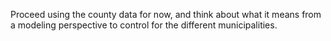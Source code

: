 
Proceed using the county data for now, and think about what it means from a modeling perspective to control for the different municipalities.
